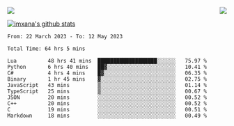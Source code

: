 <p>
  <a href="https://count.getloli.com/"><img src="https://count.getloli.com/get/@xana.readme?theme=moebooru-h"></a>
  <img src="https://weather-icon.journeyad.repl.co/@hangzhou?v=1" align="right">
</p>


<a href="https://github.com/imxana"><img align="center" src="https://github-readme-stats.vercel.app/api?username=imxana&show_icons=true&include_all_commits=true&hide_border=tru&custom_title=imxana%27s%20Github%20Stats" alt="imxana's github stats" /></a> 

<!--START_SECTION:waka-->

```text
From: 22 March 2023 - To: 12 May 2023

Total Time: 64 hrs 5 mins

Lua          48 hrs 41 mins  ███████████████████░░░░░░   75.97 %
Python       6 hrs 40 mins   ██▓░░░░░░░░░░░░░░░░░░░░░░   10.41 %
C#           4 hrs 4 mins    █▓░░░░░░░░░░░░░░░░░░░░░░░   06.35 %
Binary       1 hr 45 mins    ▓░░░░░░░░░░░░░░░░░░░░░░░░   02.75 %
JavaScript   43 mins         ▒░░░░░░░░░░░░░░░░░░░░░░░░   01.14 %
TypeScript   25 mins         ▒░░░░░░░░░░░░░░░░░░░░░░░░   00.67 %
JSON         20 mins         ░░░░░░░░░░░░░░░░░░░░░░░░░   00.52 %
C++          20 mins         ░░░░░░░░░░░░░░░░░░░░░░░░░   00.52 %
C            19 mins         ░░░░░░░░░░░░░░░░░░░░░░░░░   00.51 %
Markdown     18 mins         ░░░░░░░░░░░░░░░░░░░░░░░░░   00.49 %
```

<!--END_SECTION:waka-->
